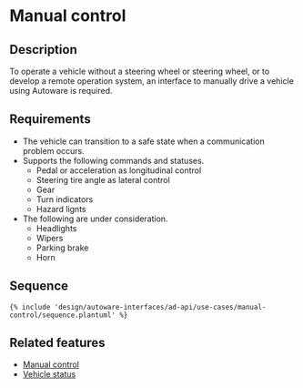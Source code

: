 # Manual control

## Description

To operate a vehicle without a steering wheel or steering wheel, or to develop a remote operation system, an interface to manually drive a vehicle using Autoware is required.

## Requirements

- The vehicle can transition to a safe state when a communication problem occurs.
- Supports the following commands and statuses.
  - Pedal or acceleration as longitudinal control
  - Steering tire angle as lateral control
  - Gear
  - Turn indicators
  - Hazard lignts
- The following are under consideration.
  - Headlights
  - Wipers
  - Parking brake
  - Horn

## Sequence

```plantuml
{% include 'design/autoware-interfaces/ad-api/use-cases/manual-control/sequence.plantuml' %}
```

## Related features

- [Manual control](../../features/manual-control.md)
- [Vehicle status](../../features/vehicle-status.md)

